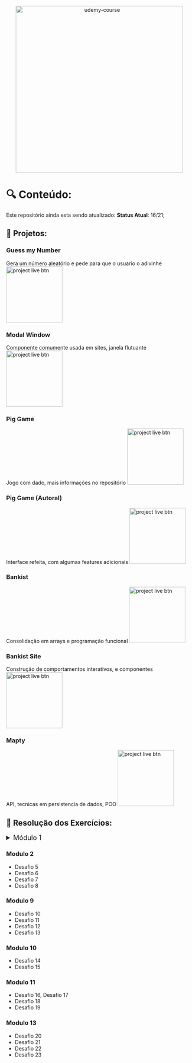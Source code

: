 
<p align="center">
  <img alt="udemy-course" src="https://i.imgur.com/JC4TeDf.png" width="452">
</p>

# :mag: Conteúdo:
Este repositório ainda esta sendo atualizado:
**Status Atual**: 16/21;

## :open_file_folder: Projetos:

### Guess my Number
Gera um número aleatório e pede para que o usuario o adivinhe
<a href="https://github.com/LuisMatheus-dev/Udemy-Javascript/tree/master/Projects/Guess%20My%20Number"><img src="https://i.imgur.com/uLkkKPn.png" width="152" alt="project live btn"></a>

### Modal Window
Componente comumente usada em sites, janela flutuante
<a href="https://github.com/LuisMatheus-dev/Udemy-Javascript/tree/master/Projects/Modal%20Window"><img src="https://i.imgur.com/uLkkKPn.png" width="152" alt="project live btn"></a>

### Pig Game
Jogo com dado, mais informações no repositório
<a href="https://github.com/LuisMatheus-dev/Udemy-Javascript/tree/master/Projects/Pig%20Game"><img src="https://i.imgur.com/uLkkKPn.png" width="152" alt="project live btn"></a>

### Pig Game (Autoral)
Interface refeita, com algumas features adicionais
<a href="https://github.com/LuisMatheus-dev/Udemy-Javascript/tree/master/Projects/Pig%20Game/The%20Pig%20Game%20(Autoral)"><img src="https://i.imgur.com/uLkkKPn.png" width="152" alt="project live btn"></a>

### Bankist
Consolidação em arrays e programação funcional
<a href="https://github.com/LuisMatheus-dev/Udemy-Javascript/tree/master/Projects/Bankist"><img src="https://i.imgur.com/uLkkKPn.png" width="152" alt="project live btn"></a>

### Bankist Site
Construção de comportamentos interativos, e componentes
<a href="https://github.com/LuisMatheus-dev/Udemy-Javascript/tree/master/Projects/Bankist%20-%20site"><img src="https://i.imgur.com/uLkkKPn.png" width="152" alt="project live btn"></a>

### Mapty
API, tecnicas em persistencia de dados, POO
<a href="https://github.com/LuisMatheus-dev/Udemy-Javascript/tree/master/Projects/Mapty"><img src="https://i.imgur.com/uLkkKPn.png" width="152" alt="project live btn"></a>

## :memo: Resolução dos Exercícios:

<details>
<summary style="font-size: 18px;">Módulo 1</summary>
  - Desafio 1
  - Desafio 2
  - Desafio 3
  - Desafio 4
</details>

### Modulo 2
- Desafio 5
- Desafio 6
- Desafio 7
- Desafio 8

### Modulo 9
- Desafio 10
- Desafio 11
- Desafio 12
- Desafio 13

### Modulo 10
- Desafio 14
- Desafio 15

### Modulo 11
- Desafio 16, Desafio 17
- Desafio 18
- Desafio 19

### Modulo 13
- Desafio 20
- Desafio 21
- Desafio 22
- Desafio 23